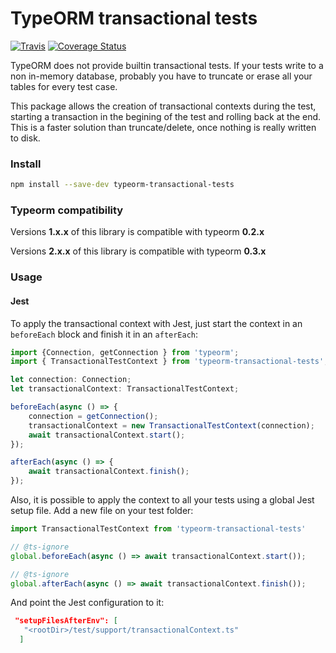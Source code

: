 # TypeORM transactional tests

[![Travis](https://app.travis-ci.com/viniciusjssouza/typeorm-transactional-tests.svg?branch=master&status=passed)](https://app.travis-ci.com/github/viniciusjssouza/typeorm-transactional-tests)
[![Coverage Status](https://coveralls.io/repos/github/viniciusjssouza/typeorm-transactional-tests/badge.svg?branch=master)](https://coveralls.io/github/viniciusjssouza/typeorm-transactional-tests?branch=master)

TypeORM does not provide builtin transactional tests. If your tests write to a non in-memory database, probably you have to truncate 
or erase all your tables for every test case.

This package allows the creation of transactional contexts during the test, starting a transaction in the begining of the test 
and rolling back at the end. This is a faster solution than truncate/delete, once nothing is really written to disk.   

### Install
```bash
npm install --save-dev typeorm-transactional-tests
```

### Typeorm compatibility 
Versions **1.x.x** of this library is compatible with typeorm **0.2.x**

Versions **2.x.x** of this library is compatible with typeorm **0.3.x**

### Usage

#### Jest

To apply the transactional context with Jest, just start the context in an `beforeEach` block and finish it in an `afterEach`:
```typescript
import {Connection, getConnection } from 'typeorm';
import { TransactionalTestContext } from 'typeorm-transactional-tests';

let connection: Connection;
let transactionalContext: TransactionalTestContext;

beforeEach(async () => {
    connection = getConnection();
    transactionalContext = new TransactionalTestContext(connection);
    await transactionalContext.start();    
});

afterEach(async () => {
    await transactionalContext.finish();
});
```

Also, it is possible to apply the context to all your tests using a global Jest setup file. Add a new file on your test folder:

```typescript 
import TransactionalTestContext from 'typeorm-transactional-tests'

// @ts-ignore
global.beforeEach(async () => await transactionalContext.start());

// @ts-ignore
global.afterEach(async () => await transactionalContext.finish());
```
And point the Jest configuration to it:
```json
 "setupFilesAfterEnv": [
   "<rootDir>/test/support/transactionalContext.ts"
  ]
```
